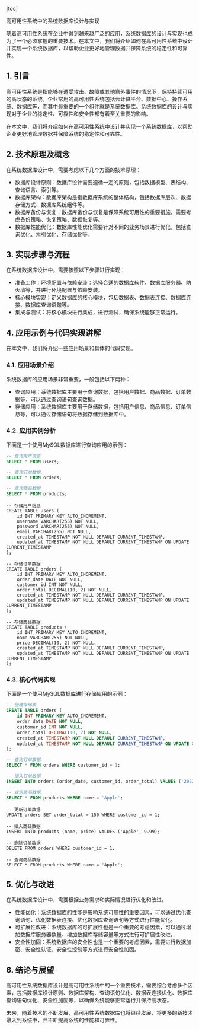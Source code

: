 
[toc]                    
                
                
高可用性系统中的系统数据库设计与实现

随着高可用性系统在企业中得到越来越广泛的应用，系统数据库的设计与实现也成为了一个必须掌握的重要技术。在本文中，我们将介绍如何在高可用性系统中设计并实现一个系统数据库，以帮助企业更好地管理数据并保障系统的稳定性和可靠性。

## 1. 引言

高可用性系统是指能够在遭受攻击、故障或其他意外事件的情况下，保持持续可用的高状态的系统。企业常用的高可用性系统包括云计算平台、数据中心、操作系统、数据库等，而其中最重要的一个组件就是系统数据库。系统数据库的设计与实现对于企业的稳定性、可靠性和安全性都有着至关重要的影响。

在本文中，我们将介绍如何在高可用性系统中设计并实现一个系统数据库，以帮助企业更好地管理数据并保障系统的稳定性和可靠性。

## 2. 技术原理及概念

在系统数据库设计中，需要考虑以下几个方面的技术原理：

- 数据库设计原则：数据库设计需要遵循一定的原则，包括数据模型、表结构、查询语言、索引等。
- 数据库架构：数据库架构是指数据库系统的整体结构，包括数据库层次、数据存储方式、数据库系统组件等。
- 数据库备份与恢复：数据库备份与恢复是保障系统可用性的重要措施，需要考虑备份策略、恢复策略、数据恢复等。
- 数据库性能优化：数据库性能优化需要针对不同的业务场景进行优化，包括查询优化、索引优化、存储优化等。

## 3. 实现步骤与流程

在系统数据库设计中，需要按照以下步骤进行实现：

- 准备工作：环境配置与依赖安装：选择合适的数据库软件、数据库服务器、防火墙等，并进行环境配置与依赖安装。
- 核心模块实现：定义数据库的核心模块，包括数据表、数据表连接、数据库连接、数据库查询语句等。
- 集成与测试：将核心模块进行集成，进行测试，确保系统能够正常运行。

## 4. 应用示例与代码实现讲解

在本文中，我们将介绍一些应用场景和具体的代码实现。

### 4.1. 应用场景介绍

系统数据库的应用场景非常重要，一般包括以下两种：

- 查询应用：系统数据库主要用于查询数据，包括用户数据、商品数据、订单数据等，可以通过查询语句查询数据。
- 存储应用：系统数据库主要用于存储数据，包括用户信息、商品信息、订单信息等，可以通过存储语句将数据存储到数据库中。

### 4.2. 应用实例分析

下面是一个使用MySQL数据库进行查询应用的示例：

```sql
-- 查询用户信息
SELECT * FROM users;

-- 查询订单数据
SELECT * FROM orders;

-- 查询商品数据
SELECT * FROM products;
```

```vbnet
-- 存储用户信息
CREATE TABLE users (
    id INT PRIMARY KEY AUTO_INCREMENT,
    username VARCHAR(255) NOT NULL,
    password VARCHAR(255) NOT NULL,
    email VARCHAR(255) NOT NULL,
    created_at TIMESTAMP NOT NULL DEFAULT CURRENT_TIMESTAMP,
    updated_at TIMESTAMP NOT NULL DEFAULT CURRENT_TIMESTAMP ON UPDATE CURRENT_TIMESTAMP
);

-- 存储订单数据
CREATE TABLE orders (
    id INT PRIMARY KEY AUTO_INCREMENT,
    order_date DATE NOT NULL,
    customer_id INT NOT NULL,
    order_total DECIMAL(10, 2) NOT NULL,
    created_at TIMESTAMP NOT NULL DEFAULT CURRENT_TIMESTAMP,
    updated_at TIMESTAMP NOT NULL DEFAULT CURRENT_TIMESTAMP ON UPDATE CURRENT_TIMESTAMP
);

-- 存储商品数据
CREATE TABLE products (
    id INT PRIMARY KEY AUTO_INCREMENT,
    name VARCHAR(255) NOT NULL,
    price DECIMAL(10, 2) NOT NULL,
    created_at TIMESTAMP NOT NULL DEFAULT CURRENT_TIMESTAMP,
    updated_at TIMESTAMP NOT NULL DEFAULT CURRENT_TIMESTAMP ON UPDATE CURRENT_TIMESTAMP
);
```

### 4.3. 核心代码实现

下面是一个使用MySQL数据库进行存储应用的示例：

```sql
-- 创建存储表
CREATE TABLE orders (
    id INT PRIMARY KEY AUTO_INCREMENT,
    order_date DATE NOT NULL,
    customer_id INT NOT NULL,
    order_total DECIMAL(10, 2) NOT NULL,
    created_at TIMESTAMP NOT NULL DEFAULT CURRENT_TIMESTAMP,
    updated_at TIMESTAMP NOT NULL DEFAULT CURRENT_TIMESTAMP ON UPDATE CURRENT_TIMESTAMP
);

-- 查询订单数据
SELECT * FROM orders WHERE customer_id = 1;

-- 插入订单数据
INSERT INTO orders (order_date, customer_id, order_total) VALUES ('2022-02-01', 1, 100);

-- 查询商品数据
SELECT * FROM products WHERE name = 'Apple';
```

```vbnet
-- 更新订单数据
UPDATE orders SET order_total = 150 WHERE customer_id = 1;

-- 插入商品数据
INSERT INTO products (name, price) VALUES ('Apple', 9.99);

-- 删除订单数据
DELETE FROM orders WHERE customer_id = 1;

-- 查询商品数据
SELECT * FROM products WHERE name = 'Apple';
```

## 5. 优化与改进

在系统数据库设计中，需要根据业务需求和实际情况进行优化和改进。

- 性能优化：系统数据库的性能是影响系统可用性的重要因素，可以通过优化查询语句、优化数据表连接、优化数据库查询语句等方式进行性能优化。
- 可扩展性改进：系统数据库的可扩展性也是一个重要的考虑因素，可以通过增加数据库服务器数量、增加数据库存储容量等方式进行可扩展性改进。
- 安全性加固：系统数据库的安全性也是一个重要的考虑因素，需要进行数据加密、安全性认证、安全性控制等方式进行安全性加固。

## 6. 结论与展望

高可用性系统数据库设计是高可用性系统中的一个重要技术，需要综合考虑多个因素，包括数据库设计原则、数据库架构、查询语句优化、数据表连接优化、数据库查询语句优化、安全性加固等，以确保系统能够正常运行并保持高状态。

未来，随着技术的不断发展，高可用性系统数据库也将继续发展，将更多的新技术融入到系统中，并不断提高系统的性能和可靠性。

